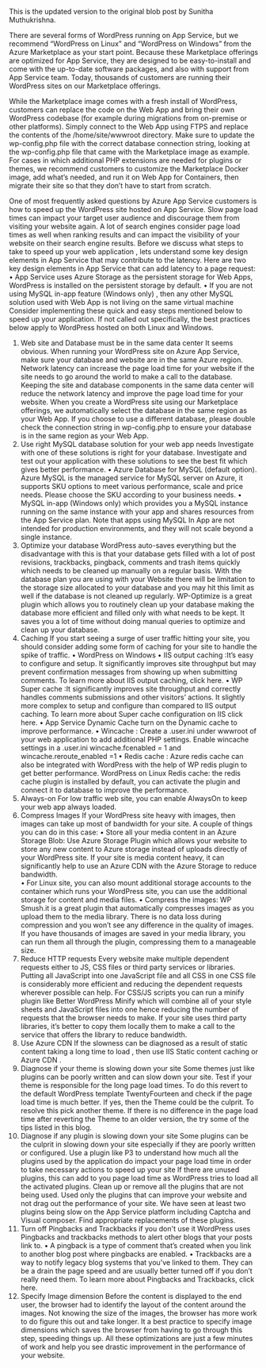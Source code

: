 This is the updated version to the original blob post by Sunitha Muthukrishna.  

There are several forms of WordPress running on App Service, but we recommend “WordPress on Linux” and “WordPress on Windows” from the Azure Marketplace as your start point. Because these Marketplace offerings are optimized for App Service, they are designed to be easy-to-install and come with the up-to-date software packages, and also with support from App Service team. Today, thousands of customers are running their WordPress sites on our Marketplace offerings.

While the Marketplace image comes with a fresh install of WordPress, customers can replace the code on the Web App and bring their own WordPress codebase (for example during migrations from on-premise or other platforms). Simply connect to the Web App using FTPS and replace the contents of the /home/site/wwwroot directory. Make sure to update the wp-config.php file with the correct database connection string, looking at the wp-config.php file that came with the Marketplace image as example.  For cases in which additional PHP extensions are needed for plugins or themes, we recommend customers to customize the Marketplace Docker image, add what’s needed, and run it on Web App for Containers, then migrate their site so that they don’t have to start from scratch.

One of most frequently asked questions by Azure App Service customers is how to speed up the WordPress site hosted on App Service.  Slow page load times can impact your target user audience and discourage them from visiting your website again. A lot of search engines consider page load times as well when ranking results and can impact the visibility of your website on their search engine results.  Before we discuss what steps to take to speed up your web application , lets understand some key design elements in App Service that may contribute to the latency. Here are two key design elements in App Service that can add latency to a page request:
•	App Service uses Azure Storage as the persistent storage for Web Apps, WordPress is installed on the persistent storage by default.
•	If you are not using MySQL in-app feature (Windows only) , then any other MySQL solution used with Web App is not living on the same virtual machine 
Consider implementing these quick and easy steps mentioned below to speed up your application. If not called out specifically, the best practices below apply to WordPress hosted on both Linux and Windows.
1. Web site and Database must be in the same data center
It seems obvious. When running your WordPress site on Azure App Service, make sure your database and website are in the same Azure region. Network latency can increase the page load time for your website if the site needs to go around the world to make a call to the database. Keeping the site and database components in the same data center will reduce the network latency and improve the page load time for your website. When you create a WordPress site using our Marketplace offerings, we automatically select the database in the same region as your Web App. If you choose to use a different database, please double check the connection string in wp-config.php to ensure your database is in the same region as your Web App. 
2. Use right MySQL database solution for your web app needs 
Investigate with one of these solutions is right for your database. Investigate and test out your application with these solutions to see the best fit which gives better performance.
•	Azure Database for MySQL (default option). Azure MySQL is the managed service for MySQL server on Azure, it supports SKU options to meet various performance, scale and price needs. Please choose the SKU according to your business needs. 
•	MySQL in-app (Windows only) which provides you a MySQL instance running on the same instance with your app and shares resources from the App Service plan. Note that apps using MySQL In App are not intended for production environments, and they will not scale beyond a single instance. 
3. Optimize your database
WordPress auto-saves everything but the disadvantage with this is that your database gets filled with a lot of post revisions, trackbacks, pingback, comments and trash items quickly which needs to be cleaned up manually on a regular basis. With the database plan you are using with your Website there will be limitation to the storage size allocated to your database and you may hit this limit as well if the database is not cleaned up regularly. WP-Optimize is a great plugin which allows you to routinely clean up your database making the database more efficient and filled only with what needs to be kept. It saves you a lot of time without doing manual queries to optimize and clean up your database.
4. Caching
If you start seeing a surge of user traffic hitting your site, you should consider adding some form of caching for your site to handle the spike of traffic. 
•	WordPress on Windows
•	IIS output caching :It’s easy to configure and setup. It significantly improves site throughput but may prevent confirmation messages from showing up when submitting comments. To learn more about IIS output caching, click here.
•	WP Super cache :It significantly improves site throughput and correctly handles comments submissions and other visitors’ actions. It slightly more complex to setup and configure than compared to IIS output caching. To learn more about Super cache configuration on IIS click here.
•	App Service Dynamic Cache turn on the Dynamic cache to improve performance. 
•	Wincache : Create a .user.ini under wwwroot of your web application to add additional PHP settings.  Enable wincache settings in a .user.ini wincache.fcenabled = 1 and wincache.reroute_enabled =1
•	Redis cache : Azure redis cache can also be integrated with WordPress with the help of WP redis plugin to get better performance. 
WordPress on Linux
Redis cache: the redis cache plugin is installed by default, you can activate the plugin and connect it to database to improve the performance. 
5. Always-on
For low traffic web site,  you can enable AlwaysOn to keep your web app always loaded.
6. Compress Images
If your WordPress site heavy with images, then images can take up most of bandwidth for your site. A couple of things you can do in this case:
•	Store all your media content in an Azure Storage Blob: Use Azure Storage Plugin which allows your website to store any new content to Azure storage instead of uploads directly of your WordPress site. If your site is media content heavy, it can significantly help to use an Azure CDN with the Azure Storage to reduce bandwidth.  
•	For Linux site, you can also mount additional storage accounts to the container which runs your WordPress site, you can use the additional storage for content and media files.
•	Compress the images: WP Smush.it is a great plugin that automatically compresses images as you upload them to the media library. There is no data loss during compression and you won’t see any difference in the quality of images. If you have thousands of images are saved in your media library, you can run them all through the plugin, compressing them to a manageable size.
7. Reduce HTTP requests
Every website make multiple dependent requests either to JS, CSS files or third party services or libraries. Putting all JavaScript into one JavaScript file and all CSS in one CSS file is considerably more efficient and reducing the dependent requests wherever possible can help. For CSS/JS scripts you can run a minify plugin like Better WordPress Minify which will combine all of your style sheets and JavaScript files into one hence reducing the number of requests that the browser needs to make. If your site uses third party libraries, it’s better to copy them locally them to make a call to the service that offers the library to reduce bandwidth.
8. Use Azure CDN
If the slowness can be diagnosed as a result of static content taking a long time to load , then use IIS Static content caching or Azure CDN .  
9. Diagnose if your theme is slowing down your site
Some themes just like plugins can be poorly written and can slow down your site. Test if your theme is responsible for the long page load times. To do this revert to the default WordPress template TwentyFourteen and check if the page load time is much better. If yes, then the Theme could be the culprit. To resolve this pick another theme. If there is no difference in the page load time after reverting the Theme to an older version, the try some of the tips listed in this blog.
10. Diagnose if any plugin is slowing down your site
Some plugins can be the culprit in slowing down your site especially if they are poorly written or configured. Use a plugin like P3 to understand how much all the plugins used by the application do impact your page load time in order to take necessary actions to speed up your site If there are unused plugins, this can add to you page load time as WordPress tries to load all the activated plugins. Clean up or remove all the plugins that are not being used. Used only the plugins that can improve your website and not drag out the performance of your site.
We have seen at least two plugins being slow on the App Service platform including Captcha and Visual composer. Find appropriate replacements of these plugins. 
11. Turn off Pingbacks and Trackbacks if you don't use it
WordPress uses Pingbacks and trackbacks methods to alert other blogs that your posts link to.
•	A pingback is a type of comment that’s created when you link to another blog post where pingbacks are enabled.
•	Trackbacks are a way to notify legacy blog systems that you’ve linked to them.
They can be a drain the page speed and are usually better turned off if you don’t really need them. To learn more about Pingbacks and Trackbacks, click here.
12. Specify Image dimension
Before the content is displayed to the end user, the browser had to identify the layout of the content around the images. Not knowing the size of the images, the browser has more work to do figure this out and take longer. It a best practice to specify image dimensions which saves the browser from having to go through this step, speeding things up.
All these optimizations are just a few minutes of work and help you see drastic improvement in the performance of your website.


